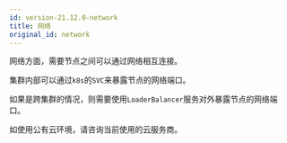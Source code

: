 ```yaml
---
id: version-21.12.0-network
title: 网络
original_id: network
---
```

网络方面，需要节点之间可以通过网络相互连接。

集群内部可以通过`k8s`的`SVC`来暴露节点的网络端口。

如果是跨集群的情况，则需要使用`LoaderBalancer`服务对外暴露节点的网络端口。

如使用公有云环境，请咨询当前使用的云服务商。

